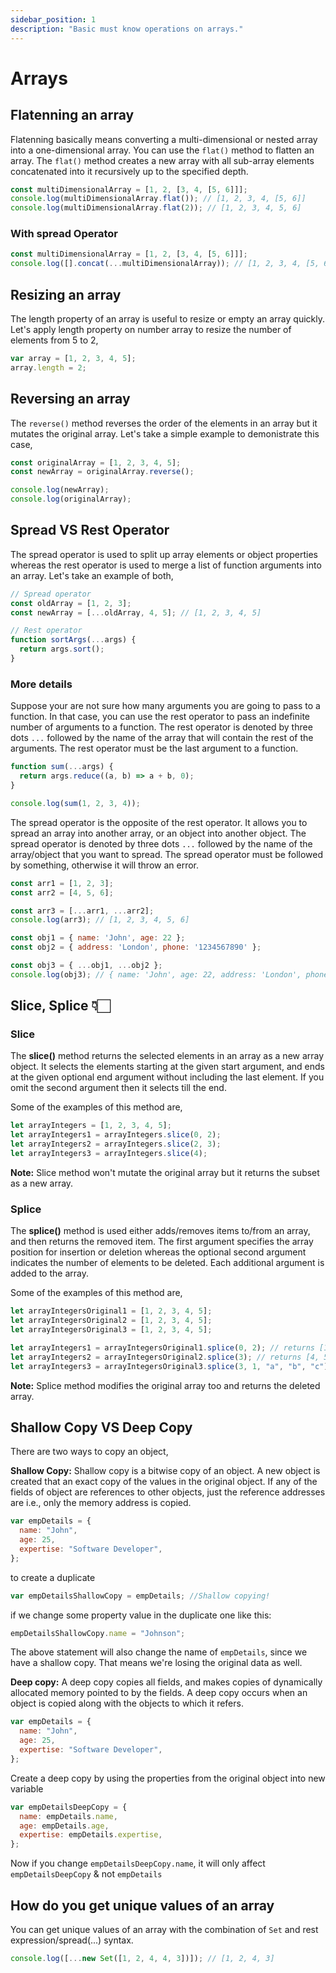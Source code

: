 ```yaml
---
sidebar_position: 1
description: "Basic must know operations on arrays."
---
```


# Arrays

## Flatenning an array

Flatenning basically means converting a multi-dimensional or nested array into a one-dimensional array. You can use the `flat()` method to flatten an array. The `flat()` method creates a new array with all sub-array elements concatenated into it recursively up to the specified depth.

```js
const multiDimensionalArray = [1, 2, [3, 4, [5, 6]]];
console.log(multiDimensionalArray.flat()); // [1, 2, 3, 4, [5, 6]]
console.log(multiDimensionalArray.flat(2)); // [1, 2, 3, 4, 5, 6]
```

### With spread Operator

```js
const multiDimensionalArray = [1, 2, [3, 4, [5, 6]]];
console.log([].concat(...multiDimensionalArray)); // [1, 2, 3, 4, [5, 6]]
```


## Resizing an array

The length property of an array is useful to resize or empty an array quickly. Let's apply length property on number array to resize the number of elements from 5 to 2,

```js
var array = [1, 2, 3, 4, 5];
array.length = 2;
```


## Reversing an array

The `reverse()` method reverses the order of the elements in an array but it mutates the original array. Let's take a simple example to demonistrate this case,

```js
const originalArray = [1, 2, 3, 4, 5];
const newArray = originalArray.reverse();

console.log(newArray);
console.log(originalArray);
```

## Spread VS Rest Operator

The spread operator is used to split up array elements or object properties whereas the rest operator is used to merge a list of function arguments into an array. Let's take an example of both,

```js
// Spread operator
const oldArray = [1, 2, 3];
const newArray = [...oldArray, 4, 5]; // [1, 2, 3, 4, 5]

// Rest operator
function sortArgs(...args) {
  return args.sort();
}
```

### More details

Suppose your are not sure how many arguments you are going to pass to a function. In that case, you can use the rest operator to pass an indefinite number of arguments to a function. The rest operator is denoted by three dots `...` followed by the name of the array that will contain the rest of the arguments. The rest operator must be the last argument to a function.

```js
function sum(...args) {
  return args.reduce((a, b) => a + b, 0);
}

console.log(sum(1, 2, 3, 4));
```


The spread operator is the opposite of the rest operator. It allows you to spread an array into another array, or an object into another object. The spread operator is denoted by three dots `...` followed by the name of the array/object that you want to spread. The spread operator must be followed by something, otherwise it will throw an error.

```js
const arr1 = [1, 2, 3];
const arr2 = [4, 5, 6];

const arr3 = [...arr1, ...arr2];
console.log(arr3); // [1, 2, 3, 4, 5, 6]

const obj1 = { name: 'John', age: 22 };
const obj2 = { address: 'London', phone: '1234567890' };

const obj3 = { ...obj1, ...obj2 };
console.log(obj3); // { name: 'John', age: 22, address: 'London', phone: '1234567890' }
```

## Slice, Splice 👇🏻

### Slice

The **slice()** method returns the selected elements in an array as a new array object. It selects the elements starting at the given start argument, and ends at the given optional end argument without including the last element. If you omit the second argument then it selects till the end.

Some of the examples of this method are,

```js title="Slice method"
let arrayIntegers = [1, 2, 3, 4, 5];
let arrayIntegers1 = arrayIntegers.slice(0, 2);
let arrayIntegers2 = arrayIntegers.slice(2, 3);
let arrayIntegers3 = arrayIntegers.slice(4);
```

**Note:** Slice method won't mutate the original array but it returns the subset as a new array.

### Splice

The **splice()** method is used either adds/removes items to/from an array, and then returns the removed item. The first argument specifies the array position for insertion or deletion whereas the optional second argument indicates the number of elements to be deleted. Each additional argument is added to the array.

Some of the examples of this method are,

```js
let arrayIntegersOriginal1 = [1, 2, 3, 4, 5];
let arrayIntegersOriginal2 = [1, 2, 3, 4, 5];
let arrayIntegersOriginal3 = [1, 2, 3, 4, 5];

let arrayIntegers1 = arrayIntegersOriginal1.splice(0, 2); // returns [1, 2]; original array: [3, 4, 5]
let arrayIntegers2 = arrayIntegersOriginal2.splice(3); // returns [4, 5]; original array: [1, 2, 3]
let arrayIntegers3 = arrayIntegersOriginal3.splice(3, 1, "a", "b", "c"); //returns [4]; original array: [1, 2, 3, "a", "b", "c", 5]
```

**Note:** Splice method modifies the original array too and returns the deleted array.


## Shallow Copy VS Deep Copy

There are two ways to copy an object,

**Shallow Copy:**
Shallow copy is a bitwise copy of an object. A new object is created that an exact copy of the values in the original object. If any of the fields of object are references to other objects, just the reference addresses are i.e., only the memory address is copied.

```js
var empDetails = {
  name: "John",
  age: 25,
  expertise: "Software Developer",
};
```

to create a duplicate

```js
var empDetailsShallowCopy = empDetails; //Shallow copying!
```

if we change some property value in the duplicate one like this:

```js
empDetailsShallowCopy.name = "Johnson";
```

The above statement will also change the name of `empDetails`, since we have a shallow copy. That means we're losing the original data as well.

**Deep copy:**
A deep copy copies all fields, and makes copies of dynamically allocated memory pointed to by the fields. A deep copy occurs when an object is copied along with the objects to which it refers.

```js
var empDetails = {
  name: "John",
  age: 25,
  expertise: "Software Developer",
};
```

Create a deep copy by using the properties from the original object into new variable

```js
var empDetailsDeepCopy = {
  name: empDetails.name,
  age: empDetails.age,
  expertise: empDetails.expertise,
};
```

Now if you change `empDetailsDeepCopy.name`, it will only affect `empDetailsDeepCopy` & not `empDetails`


## How do you get unique values of an array

You can get unique values of an array with the combination of `Set` and rest expression/spread(...) syntax.

```js
console.log([...new Set([1, 2, 4, 4, 3])]); // [1, 2, 4, 3]
```
